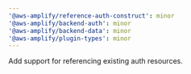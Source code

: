 ```yaml
---
'@aws-amplify/reference-auth-construct': minor
'@aws-amplify/backend-auth': minor
'@aws-amplify/backend-data': minor
'@aws-amplify/plugin-types': minor
---
```


Add support for referencing existing auth resources.
